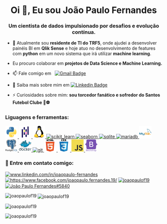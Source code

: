 <h1 align="center">Oi 👋, Eu sou João Paulo Fernandes</h1>
<h3 align="center">Um cientista de dados impulsionado por desafios e evolução contínua.</h3>



- 🔭 Atualmente sou **residente de TI do TRF5**, onde ajudei a desenvolver painéis BI em **Qlik Sense** e hoje atuo no desenvolvimento de features com **python** em um novo sistema que irá utilizar **machine learning**.

- Eu procuro colaborar em **projetos de Data Science e Machine Learning.**

- 📫 Fale comigo em &nbsp;
[![Gmail Badge](https://img.shields.io/badge/-jpocf19@gmail.com-c14438?style=flat-square&logo=Gmail&logoColor=white&link=mailto:jpocf19@gmail.com.com)](mailto:jpocf19@gmail.com)

- 📄 Saiba mais sobre mim em [![Linkedin Badge](https://img.shields.io/badge/-João_Paulo_Fernandes-blue?style=flat-square&logo=Linkedin&logoColor=white&link=https://www.linkedin.com/in/tgmarinho/)](https://www.linkedin.com/in/joaopaulo-fernandes) &nbsp;

- ⚡ Curiosidades sobre mim: **sou torcedor fanático e sofredor do Santos Futebol Clube 🐋⚽**



<h3 align="left">Liguagens e ferramentas:</h3>
<p align="left"> <a href="https://www.python.org" target="_blank" rel="noreferrer"> <img src="https://raw.githubusercontent.com/devicons/devicon/master/icons/python/python-original.svg" alt="python" width="40" height="40"/> </a> <a href="https://pandas.pydata.org/" target="_blank" rel="noreferrer"> <img src="https://raw.githubusercontent.com/devicons/devicon/2ae2a900d2f041da66e950e4d48052658d850630/icons/pandas/pandas-original.svg" alt="pandas" width="40" height="40"/> </a> <a href="https://www.linux.org/" target="_blank" rel="noreferrer"> <img src="https://raw.githubusercontent.com/devicons/devicon/master/icons/linux/linux-original.svg" alt="linux" width="40" height="40"/> </a> <a href="https://scikit-learn.org/" target="_blank" rel="noreferrer"> <img src="https://upload.wikimedia.org/wikipedia/commons/0/05/Scikit_learn_logo_small.svg" alt="scikit_learn" width="40" height="40"/> </a> <a href="https://seaborn.pydata.org/" target="_blank" rel="noreferrer"> <img src="https://seaborn.pydata.org/_images/logo-mark-lightbg.svg" alt="seaborn" width="40" height="40"/> </a> <a href="https://www.sqlite.org/" target="_blank" rel="noreferrer"> <img src="https://www.vectorlogo.zone/logos/sqlite/sqlite-icon.svg" alt="sqlite" width="40" height="40"/> </a>   <a href="https://mariadb.org/" target="_blank" rel="noreferrer"> <img src="https://www.vectorlogo.zone/logos/mariadb/mariadb-icon.svg" alt="mariadb" width="40" height="40"/> </a> <a href="https://www.mysql.com/" target="_blank" rel="noreferrer"> <img src="https://raw.githubusercontent.com/devicons/devicon/master/icons/mysql/mysql-original-wordmark.svg" alt="mysql" width="40" height="40"/> </a>  <a href="https://www.postgresql.org" target="_blank" rel="noreferrer"> <img src="https://raw.githubusercontent.com/devicons/devicon/master/icons/postgresql/postgresql-original-wordmark.svg" alt="postgresql" width="40" height="40"/> </a>  <a href="https://www.docker.com/" target="_blank" rel="noreferrer"> <img src="https://raw.githubusercontent.com/devicons/devicon/master/icons/docker/docker-original-wordmark.svg" alt="docker" width="40" height="40"/> </a> <a href="https://git-scm.com/" target="_blank" rel="noreferrer"> <img src="https://www.vectorlogo.zone/logos/git-scm/git-scm-icon.svg" alt="git" width="40" height="40"/> </a>  <a href="https://www.w3.org/html/" target="_blank" rel="noreferrer"> <img src="https://raw.githubusercontent.com/devicons/devicon/master/icons/html5/html5-original-wordmark.svg" alt="html5" width="40" height="40"/> </a> <a href="https://www.w3schools.com/css/" target="_blank" rel="noreferrer"> <img src="https://raw.githubusercontent.com/devicons/devicon/master/icons/css3/css3-original-wordmark.svg" alt="css3" width="40" height="40"/> </a> <a href="https://developer.mozilla.org/en-US/docs/Web/JavaScript" target="_blank" rel="noreferrer"> <img src="https://raw.githubusercontent.com/devicons/devicon/master/icons/javascript/javascript-original.svg" alt="javascript" width="40" height="40"/> </a>
<a href="https://getbootstrap.com" target="_blank" rel="noreferrer"> <img src="https://raw.githubusercontent.com/devicons/devicon/master/icons/bootstrap/bootstrap-plain-wordmark.svg" alt="bootstrap" width="40" height="40"/> </a></p>


<h3 align="left">🔗 Entre em contato comigo:</h3>
<p align="left">
<a href="https://linkedin.com/in/www.linkedin.com/in/joaopaulo-fernandes" target="blank"><img align="center" src="https://raw.githubusercontent.com/rahuldkjain/github-profile-readme-generator/master/src/images/icons/Social/linked-in-alt.svg" alt="www.linkedin.com/in/joaopaulo-fernandes" height="30" width="40" /></a>
<a href="https://fb.com/https://www.facebook.com/joaopaulo.fernandes.19/" target="blank"><img align="center" src="https://raw.githubusercontent.com/rahuldkjain/github-profile-readme-generator/master/src/images/icons/Social/facebook.svg" alt="https://www.facebook.com/joaopaulo.fernandes.19/" height="30" width="40" /></a>
<a href="https://instagram.com/joaopaulof19" target="blank"><img align="center" src="https://raw.githubusercontent.com/rahuldkjain/github-profile-readme-generator/master/src/images/icons/Social/instagram.svg" alt="joaopaulof19" height="30" width="40" /></a>
<a href="https://discord.gg/João Paulo Fernandes#5840" target="blank"><img align="center" src="https://raw.githubusercontent.com/rahuldkjain/github-profile-readme-generator/master/src/images/icons/Social/discord.svg" alt="João Paulo Fernandes#5840" height="30" width="40" /></a>
</p>


<p><img align="left" src="https://github-readme-stats.vercel.app/api/top-langs?username=joaopaulof19&show_icons=true&locale=en&layout=compact" alt="joaopaulof19" /></p>

<p>&nbsp;<img align="center" src="https://github-readme-stats.vercel.app/api?username=joaopaulof19&show_icons=true&locale=en" alt="joaopaulof19" /></p>

<p><img align="center" src="https://github-readme-streak-stats.herokuapp.com/?user=joaopaulof19&" alt="joaopaulof19" /></p>

<p align="left"> <img src="https://komarev.com/ghpvc/?username=joaopaulof19&label=Profile%20views&color=0e75b6&style=flat" alt="joaopaulof19" /> </p>
<!--

-->


